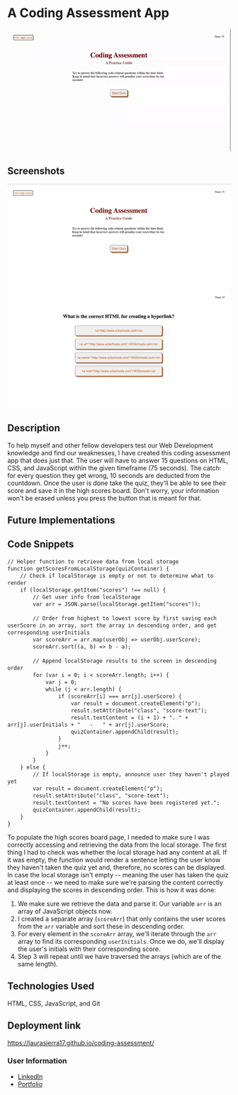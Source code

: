 # A Coding Assessment App

![GIF demo of the application](./assets/images/Coding%20Quiz.gif)

## Screenshots
![Screenshot of the application's landing page](./assets/images/landing-pg.png)
![Screenshot of the application's quiz page](./assets/images/quiz-pg.png)

## Description

To help myself and other fellow developers test our Web Development knowledge and find our weaknesses, I have created this coding assessment app that does just that. The user will have to answer 15 questions on HTML, CSS, and JavaScript within the given timeframe (75 seconds). The catch: for every question they get wrong, 10 seconds are deducted from the countdown. Once the user is done take the quiz, they'll be able to see their score and save it in the high scores board. Don't worry, your information won't be erased unless you press the button that is meant for that.

## Future Implementations



## Code Snippets

```
// Helper function to retrieve data from local storage
function getScoresFromLocalStorage(quizContainer) {
    // Check if localStorage is empty or not to determine what to render
    if (localStorage.getItem("scores") !== null) {
        // Get user info from localStorage
        var arr = JSON.parse(localStorage.getItem("scores"));

        // Order from highest to lowest score by first saving each userScore in an array, sort the array in descending order, and get corresponding userInitials
        var scoreArr = arr.map(userObj => userObj.userScore);
        scoreArr.sort((a, b) => b - a);
        
        // Append localStorage results to the screen in descending order
        for (var i = 0; i < scoreArr.length; i++) {
            var j = 0;
            while (j < arr.length) {
                if (scoreArr[i] === arr[j].userScore) {
                    var result = document.createElement("p");
                    result.setAttribute("class", "score-text");
                    result.textContent = (i + 1) + ". " + arr[j].userInitials + "   -   " + arr[j].userScore;
                    quizContainer.appendChild(result);
                }
                j++;
            }
        } 
    } else {
        // If localStorage is empty, announce user they haven't played yet
        var result = document.createElement("p");
        result.setAttribute("class", "score-text");
        result.textContent = "No scores have been registered yet.";
        quizContainer.appendChild(result);
    }
}
```

To populate the high scores board page, I needed to make sure I was correctly accessing and retrieving the data from the local storage. The first thing I had to check was whether the local storage had any content at all. If it was empty, the function would render a sentence letting the user know they haven't taken the quiz yet and, therefore, no scores can be displayed. In case the local storage isn't empty -- meaning the user has taken the quiz at least once -- we need to make sure we're parsing the content correctly and displaying the scores in descending order. This is how it was done:

1. We make sure we retrieve the data and parse it. Our variable `arr` is an array of JavaScript objects now.
2. I created a separate array (`scoreArr`) that only contains the user scores from the `arr` variable and sort these in descending order.
3. For every element in the `scoreArr` array, we'll iterate through the `arr` array to find its corresponding `userInitials`. Once we do, we'll display the user's initials with their corresponding score.
4. Step 3 will repeat until we have traversed the arrays (which are of the same length).

## Technologies Used

HTML, CSS, JavaScript, and Git

## Deployment link

https://laurasierra17.github.io/coding-assessment/

### User Information
- [LinkedIn](https://www.linkedin.com/in/laurasierra2022)
- [Portfolio](http://www.laura-sierra.com)